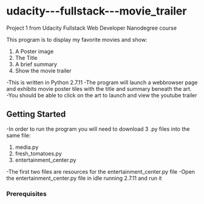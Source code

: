 # udacity---fullstack---movie_trailer
Project 1 from Udacity Fullstack Web Developer Nanodegree course

This program is to display my favorite movies and show: 
1. A Poster image
2. The Title 
3. A brief summary 
3. Show the movie trailer

-This is written in Python 2.7.11
-The program will launch a webbrowser page and exhibits movie poster tiles with the title and summary beneath the art.  
-You should be able to click on the art to launch and view the youtube trailer

## Getting Started

-In order to run the program you will need to download 3 .py files into the same file: 

1. media.py
2. fresh_tomatoes.py
3. entertainment_center.py

-The first two files are resources for the entertainment_center.py file 
-Open the entertainment_center.py file in idle running 2.7.11 and run it

### Prerequisites
